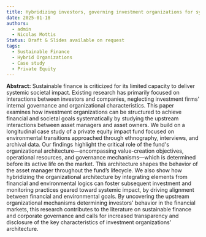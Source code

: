 ```yaml
---
title: Hybridizing investors, governing investment organizations for systemic impact
date: 2025-01-18
authors:
  - admin
  - Nicolas Mottis
Status: Draft & Slides available on request
tags:
  - Sustainable Finance
  - Hybrid Organizations
  - Case study
  - Private Equity
---
```

**Abstract:** Sustainable finance is criticized for its limited capacity to deliver systemic societal impact. Existing research has primarily focused on interactions between investors and companies, neglecting investment firms' internal governance and organizational characteristics. This paper examines how investment organizations can be structured to achieve financial and societal goals systematically by studying the upstream interactions between asset managers and asset owners. We build on a longitudinal case study of a private equity impact fund focused on environmental transitions approached through ethnography, interviews, and archival data. Our findings highlight the critical role of the fund's organizational architecture—encompassing value-creation objectives, operational resources, and governance mechanisms—which is determined before its active life on the market. This architecture shapes the behavior of the asset manager throughout the fund’s lifecycle. We also show how hybridizing the organizational architecture by integrating elements from financial and environmental logics can foster subsequent investment and monitoring practices geared toward systemic impact, by driving alignment between financial and environmental goals. By uncovering the upstream organizational mechanisms determining investors' behavior in the financial markets, this research contributes to the literature on sustainable finance and corporate governance and calls for increased transparency and disclosure of the key characteristics of investment organizations' architecture.